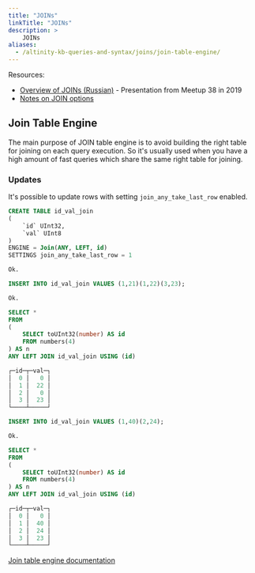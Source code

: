 ```yaml
---
title: "JOINs"
linkTitle: "JOINs"
description: >
    JOINs
aliases:
  - /altinity-kb-queries-and-syntax/joins/join-table-engine/
---
```

Resources: 

* [Overview of JOINs (Russian)](https://github.com/ClickHouse/clickhouse-presentations/blob/master/meetup38/join.pdf) - Presentation from Meetup 38 in 2019
* [Notes on JOIN options](https://excalidraw.com/#json=xX_heZcCu0whsDmC2Mdvo,ppbUVFpPz-flJu5ZDnwIPw) 

## Join Table Engine

The main purpose of JOIN table engine is to avoid building the right table for joining on each query execution. So it's usually used when you have a high amount of fast queries which share the same right table for joining.

### Updates

It's possible to update rows with setting `join_any_take_last_row` enabled.

```sql
CREATE TABLE id_val_join
(
    `id` UInt32,
    `val` UInt8
)
ENGINE = Join(ANY, LEFT, id)
SETTINGS join_any_take_last_row = 1

Ok.

INSERT INTO id_val_join VALUES (1,21)(1,22)(3,23);

Ok.

SELECT *
FROM
(
    SELECT toUInt32(number) AS id
    FROM numbers(4)
) AS n
ANY LEFT JOIN id_val_join USING (id)

┌─id─┬─val─┐
│  0 │   0 │
│  1 │  22 │
│  2 │   0 │
│  3 │  23 │
└────┴─────┘

INSERT INTO id_val_join VALUES (1,40)(2,24);

Ok.

SELECT *
FROM
(
    SELECT toUInt32(number) AS id
    FROM numbers(4)
) AS n
ANY LEFT JOIN id_val_join USING (id)

┌─id─┬─val─┐
│  0 │   0 │
│  1 │  40 │
│  2 │  24 │
│  3 │  23 │
└────┴─────┘
```

[Join table engine documentation](https://clickhouse.com/docs/en/engines/table-engines/special/join/)
